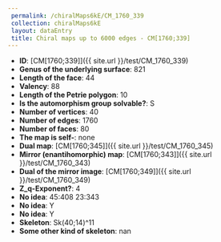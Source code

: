 ```yaml
--- 
 permalink: /chiralMaps6kE/CM_1760_339 
 collection: chiralMaps6kE
 layout: dataEntry
 title: Chiral maps up to 6000 edges - CM[1760;339]
---
```


- **ID**: [CM[1760;339]]({{ site.url }}/test/CM_1760_339)
- **Genus of the underlying surface**: 821
- **Length of the face**: 44
- **Valency**: 88
- **Length of the Petrie polygon**: 10
- **Is the automorphism group solvable?**: S
- **Number of vertices**: 40
- **Number of edges**: 1760
- **Number of faces**: 80
- **The map is self-**: none
- **Dual map**: [CM[1760;345]]({{ site.url }}/test/CM_1760_345)
- **Mirror (enantihomorphic) map**: [CM[1760;343]]({{ site.url }}/test/CM_1760_343)
- **Dual of the mirror image**: [CM[1760;349]]({{ site.url }}/test/CM_1760_349)
- **Z_q-Exponent?**: 4
- **No idea**:  45:408 23:343
- **No idea**: Y
- **No idea**: Y
- **Skeleton**: Sk(40;14)^11
- **Some other kind of skeleton**: nan
